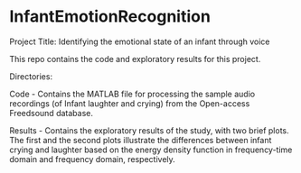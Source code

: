 # InfantEmotionRecognition

Project Title: Identifying the emotional state of an infant through voice

This repo contains the code and exploratory results for this project.

Directories:

Code - Contains the MATLAB file for processing the sample audio recordings (of Infant laughter and crying) from the Open-access Freedsound database.

Results - Contains the exploratory results of the study, with two brief plots. The first and the second plots illustrate the differences between infant crying and laughter based on the energy density function in frequency-time domain and frequency domain, respectively. 

